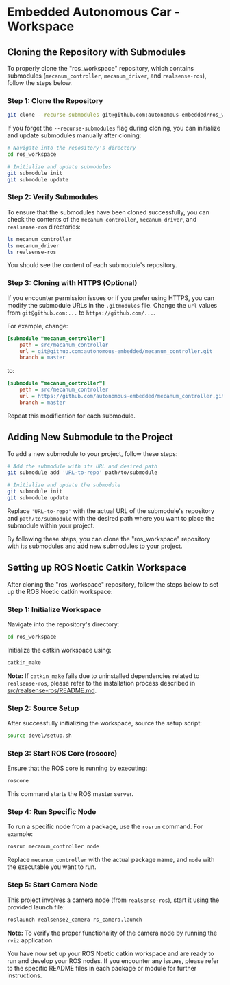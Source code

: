 # Embedded Autonomous Car - Workspace

## Cloning the Repository with Submodules

To properly clone the "ros_workspace" repository, which contains submodules (`mecanum_controller`, `mecanum_driver`, and `realsense-ros`), follow the steps below.

### Step 1: Clone the Repository

```bash
git clone --recurse-submodules git@github.com:autonomous-embedded/ros_workspace.git
```

If you forget the `--recurse-submodules` flag during cloning, you can initialize and update submodules manually after cloning:

```bash
# Navigate into the repository's directory
cd ros_workspace

# Initialize and update submodules
git submodule init
git submodule update
```

### Step 2: Verify Submodules

To ensure that the submodules have been cloned successfully, you can check the contents of the `mecanum_controller`, `mecanum_driver`, and `realsense-ros` directories:

```bash
ls mecanum_controller
ls mecanum_driver
ls realsense-ros
```

You should see the content of each submodule's repository.

### Step 3: Cloning with HTTPS (Optional)

If you encounter permission issues or if you prefer using HTTPS, you can modify the submodule URLs in the `.gitmodules` file. Change the `url` values from `git@github.com:...` to `https://github.com/...`.

For example, change:

```ini
[submodule "mecanum_controller"]
	path = src/mecanum_controller
	url = git@github.com:autonomous-embedded/mecanum_controller.git
	branch = master
```

to:

```ini
[submodule "mecanum_controller"]
	path = src/mecanum_controller
	url = https://github.com/autonomous-embedded/mecanum_controller.git
	branch = master
```

Repeat this modification for each submodule.

## Adding New Submodule to the Project

To add a new submodule to your project, follow these steps:

```bash
# Add the submodule with its URL and desired path
git submodule add 'URL-to-repo' path/to/submodule

# Initialize and update the submodule
git submodule init
git submodule update
```

Replace `'URL-to-repo'` with the actual URL of the submodule's repository and `path/to/submodule` with the desired path where you want to place the submodule within your project.

By following these steps, you can clone the "ros_workspace" repository with its submodules and add new submodules to your project.

## Setting up ROS Noetic Catkin Workspace

After cloning the "ros_workspace" repository, follow the steps below to set up the ROS Noetic catkin workspace:

### Step 1: Initialize Workspace

Navigate into the repository's directory:

```bash
cd ros_workspace
```

Initialize the catkin workspace using:

```bash
catkin_make
```

**Note:** If `catkin_make` fails due to uninstalled dependencies related to `realsense-ros`, please refer to the installation process described in [src/realsense-ros/README.md](src/realsense-ros/README.md).

### Step 2: Source Setup

After successfully initializing the workspace, source the setup script:

```bash
source devel/setup.sh
```

### Step 3: Start ROS Core (roscore)

Ensure that the ROS core is running by executing:

```bash
roscore
```

This command starts the ROS master server.

### Step 4: Run Specific Node

To run a specific node from a package, use the `rosrun` command. For example:

```bash
rosrun mecanum_controller node
```

Replace `mecanum_controller` with the actual package name, and `node` with the executable you want to run.

### Step 5: Start Camera Node

This project involves a camera node (from `realsense-ros`), start it using the provided launch file:

```bash
roslaunch realsense2_camera rs_camera.launch
```

**Note:** To verify the proper functionality of the camera node by running the `rviz` application.

You have now set up your ROS Noetic catkin workspace and are ready to run and develop your ROS nodes. If you encounter any issues, please refer to the specific README files in each package or module for further instructions.
